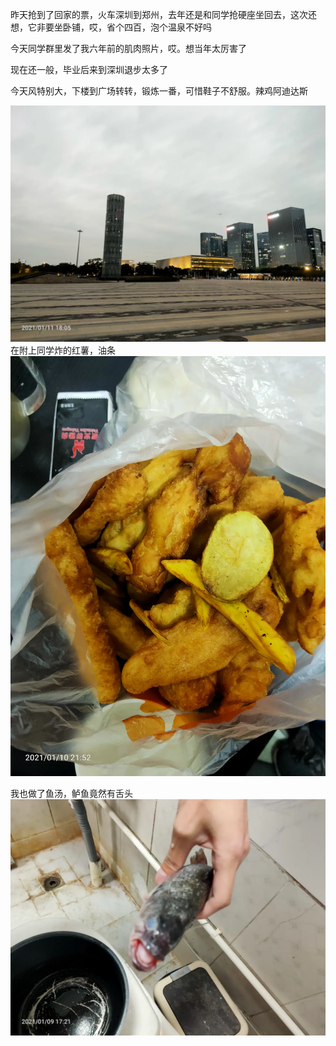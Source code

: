 昨天抢到了回家的票，火车深圳到郑州，去年还是和同学抢硬座坐回去，这次还想，它非要坐卧铺，哎，省个四百，泡个温泉不好吗


今天同学群里发了我六年前的肌肉照片，哎。想当年太厉害了

现在还一般，毕业后来到深圳退步太多了


今天风特别大，下楼到广场转转，锻炼一番，可惜鞋子不舒服。辣鸡阿迪达斯

![](../img/6904315-2868a5ef92c3e466.jpg)
在附上同学炸的红薯，油条
![](../img/6904315-89ad9cedb0f7db1a.jpg)


我也做了鱼汤，鲈鱼竟然有舌头
![](../img/6904315-7528144e23742565.jpg)
